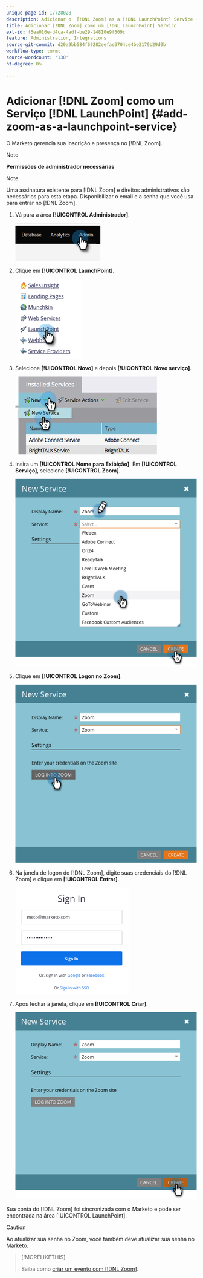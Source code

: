 ```yaml
---
unique-page-id: 17728028
description: Adicionar o  [!DNL Zoom] as a [!DNL LaunchPoint] Service - Documentação do Marketo - Documentação do produto
title: Adicionar [!DNL Zoom] como um [!DNL LaunchPoint] Serviço
exl-id: f5ea016e-d4ca-4adf-be29-14810e9f509c
feature: Administration, Integrations
source-git-commit: d20a9bb584f69282eefae3704ce4be2179b29d0b
workflow-type: tm+mt
source-wordcount: '130'
ht-degree: 0%

---
```


# Adicionar [!DNL Zoom] como um Serviço [!DNL LaunchPoint] {#add-zoom-as-a-launchpoint-service}

O Marketo gerencia sua inscrição e presença no [!DNL Zoom].

>[!NOTE]
>
>**Permissões de administrador necessárias**

>[!NOTE]
>
>Uma assinatura existente para [!DNL Zoom] e direitos administrativos são necessários para esta etapa. Disponibilizar o email e a senha que você usa para entrar no [!DNL Zoom].

1. Vá para a área **[!UICONTROL Administrador]**.

   ![](assets/add-zoom-as-a-launchpoint-service-1.png)

1. Clique em **[!UICONTROL LaunchPoint]**.

   ![](assets/add-zoom-as-a-launchpoint-service-2.png)

1. Selecione **[!UICONTROL Novo]** e depois **[!UICONTROL Novo serviço]**.

   ![](assets/add-zoom-as-a-launchpoint-service-3.png)

1. Insira um **[!UICONTROL Nome para Exibição]**. Em **[!UICONTROL Serviço]**, selecione **[!UICONTROL Zoom]**.

   ![](assets/add-zoom-as-a-launchpoint-service-4.png)

1. Clique em **[!UICONTROL Logon no Zoom]**.

   ![](assets/add-zoom-as-a-launchpoint-service-5.png)

1. Na janela de logon do [!DNL Zoom], digite suas credenciais do [!DNL Zoom] e clique em **[!UICONTROL Entrar]**.

   ![](assets/add-zoom-as-a-launchpoint-service-6.png)

1. Após fechar a janela, clique em **[!UICONTROL Criar]**.

   ![](assets/add-zoom-as-a-launchpoint-service-7.png)

Sua conta do [!DNL Zoom] foi sincronizada com o Marketo e pode ser encontrada na área [!UICONTROL LaunchPoint].

>[!CAUTION]
>
>Ao atualizar sua senha no Zoom, você também deve atualizar sua senha no Marketo.

>[!MORELIKETHIS]
>
>Saiba como [criar um evento com [!DNL Zoom]](/help/marketo/product-docs/demand-generation/events/create-an-event/create-an-event-with-zoom.md).
